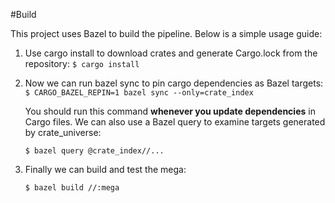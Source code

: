 #Build

This project uses Bazel to build the pipeline. Below is a simple usage guide:

1. Use cargo install to download crates and generate Cargo.lock from the repository:
   `$ cargo install`

2. Now we can run bazel sync to pin cargo dependencies as Bazel targets:
   `$ CARGO_BAZEL_REPIN=1 bazel sync --only=crate_index`

   You should run this command **whenever you update dependencies** in Cargo files. We can also use a Bazel query to examine targets generated by crate_universe:

   `$ bazel query @crate_index//...`

3. Finally we can build and test the mega:

    `$ bazel build //:mega`